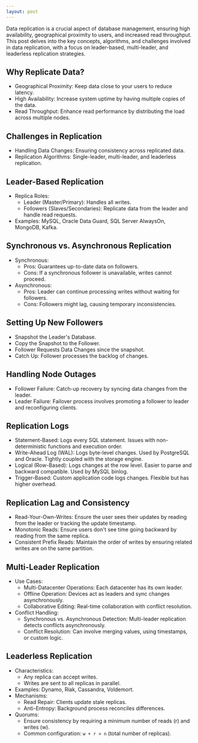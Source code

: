 ```yaml
---
layout: post
---
```

Data replication is a crucial aspect of database management, ensuring high availability, geographical proximity to users, and increased read throughput. This post delves into the key concepts, algorithms, and challenges involved in data replication, with a focus on leader-based, multi-leader, and leaderless replication strategies.

## Why Replicate Data?
  - Geographical Proximity: Keep data close to your users to reduce latency.
  - High Availability: Increase system uptime by having multiple copies of the data.
  - Read Throughput: Enhance read performance by distributing the load across multiple nodes.

## Challenges in Replication
- Handling Data Changes: Ensuring consistency across replicated data.
- Replication Algorithms: Single-leader, multi-leader, and leaderless replication.

## Leader-Based Replication
- Replica Roles:
  - Leader (Master/Primary): Handles all writes.
  - Followers (Slaves/Secondaries): Replicate data from the leader and handle read requests.
- Examples: MySQL, Oracle Data Guard, SQL Server AlwaysOn, MongoDB, Kafka.

## Synchronous vs. Asynchronous Replication
- Synchronous:
  - Pros: Guarantees up-to-date data on followers.
  - Cons: If a synchronous follower is unavailable, writes cannot proceed.
- Asynchronous:
  - Pros: Leader can continue processing writes without waiting for followers.
  - Cons: Followers might lag, causing temporary inconsistencies.

## Setting Up New Followers
- Snapshot the Leader's Database.
- Copy the Snapshot to the Follower.
- Follower Requests Data Changes since the snapshot.
- Catch Up: Follower processes the backlog of changes.

## Handling Node Outages

- Follower Failure: Catch-up recovery by syncing data changes from the leader.
- Leader Failure: Failover process involves promoting a follower to leader and reconfiguring clients.

## Replication Logs

- Statement-Based: Logs every SQL statement. Issues with non-deterministic functions and execution order.
- Write-Ahead Log (WAL): Logs byte-level changes. Used by PostgreSQL and Oracle. Tightly coupled with the storage engine.
- Logical (Row-Based): Logs changes at the row level. Easier to parse and backward compatible. Used by MySQL binlog.
- Trigger-Based: Custom application code logs changes. Flexible but has higher overhead.

## Replication Lag and Consistency

- Read-Your-Own-Writes: Ensure the user sees their updates by reading from the leader or tracking the update timestamp.
- Monotonic Reads: Ensure users don't see time going backward by reading from the same replica.
- Consistent Prefix Reads: Maintain the order of writes by ensuring related writes are on the same partition.

## Multi-Leader Replication
- Use Cases:
  - Multi-Datacenter Operations: Each datacenter has its own leader.
  - Offline Operation: Devices act as leaders and sync changes asynchronously.
  - Collaborative Editing: Real-time collaboration with conflict resolution.
- Conflict Handling:
  - Synchronous vs. Asynchronous Detection: Multi-leader replication detects conflicts asynchronously.
  - Conflict Resolution: Can involve merging values, using timestamps, or custom logic.

## Leaderless Replication
- Characteristics:
  - Any replica can accept writes.
  - Writes are sent to all replicas in parallel.
- Examples: Dynamo, Riak, Cassandra, Voldemort.
- Mechanisms:
  - Read Repair: Clients update stale replicas.
  - Anti-Entropy: Background process reconciles differences.
- Quorums:
  - Ensure consistency by requiring a minimum number of reads (r) and writes (w).
  - Common configuration: `w + r > n` (total number of replicas).
